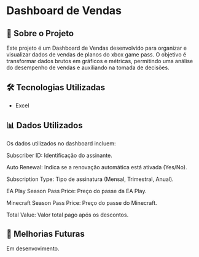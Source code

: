 # Dashboard de Vendas

## 📌 Sobre o Projeto

Este projeto é um Dashboard de Vendas desenvolvido para organizar e visualizar dados de vendas de planos do xbox game pass. O objetivo é transformar dados brutos em gráficos e métricas, permitindo uma análise do desempenho de vendas e auxiliando na tomada de decisões.

## 🛠️ Tecnologias Utilizadas

- Excel

## 📊 Dados Utilizados

Os dados utilizados no dashboard incluem:

Subscriber ID: Identificação do assinante.

Auto Renewal: Indica se a renovação automática está ativada (Yes/No).

Subscription Type: Tipo de assinatura (Mensal, Trimestral, Anual).

EA Play Season Pass Price: Preço do passe da EA Play.

Minecraft Season Pass Price: Preço do passe do Minecraft.

Total Value: Valor total pago após os descontos.

## 📌 Melhorias Futuras

Em desenvovimento.
 
